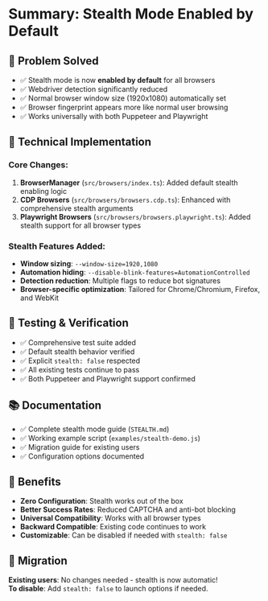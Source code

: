 # Summary: Stealth Mode Enabled by Default

## 🎯 Problem Solved
- ✅ Stealth mode is now **enabled by default** for all browsers
- ✅ Webdriver detection significantly reduced
- ✅ Normal browser window size (1920x1080) automatically set
- ✅ Browser fingerprint appears more like normal user browsing
- ✅ Works universally with both Puppeteer and Playwright

## 🔧 Technical Implementation

### Core Changes:
1. **BrowserManager** (`src/browsers/index.ts`): Added default stealth enabling logic
2. **CDP Browsers** (`src/browsers/browsers.cdp.ts`): Enhanced with comprehensive stealth arguments
3. **Playwright Browsers** (`src/browsers/browsers.playwright.ts`): Added stealth support for all browser types

### Stealth Features Added:
- **Window sizing**: `--window-size=1920,1080`
- **Automation hiding**: `--disable-blink-features=AutomationControlled`
- **Detection reduction**: Multiple flags to reduce bot signatures
- **Browser-specific optimization**: Tailored for Chrome/Chromium, Firefox, and WebKit

## 🧪 Testing & Verification
- ✅ Comprehensive test suite added
- ✅ Default stealth behavior verified
- ✅ Explicit `stealth: false` respected
- ✅ All existing tests continue to pass
- ✅ Both Puppeteer and Playwright support confirmed

## 📚 Documentation
- ✅ Complete stealth mode guide (`STEALTH.md`)
- ✅ Working example script (`examples/stealth-demo.js`)
- ✅ Migration guide for existing users
- ✅ Configuration options documented

## 🚀 Benefits
- **Zero Configuration**: Stealth works out of the box
- **Better Success Rates**: Reduced CAPTCHA and anti-bot blocking
- **Universal Compatibility**: Works with all browser types
- **Backward Compatible**: Existing code continues to work
- **Customizable**: Can be disabled if needed with `stealth: false`

## 🔄 Migration
**Existing users**: No changes needed - stealth is now automatic!  
**To disable**: Add `stealth: false` to launch options if needed.